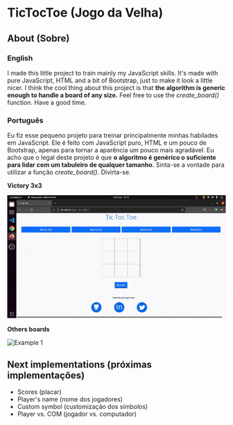 # TicTocToe (Jogo da Velha)

## About (Sobre)

### English
I made this little project to train mainly my JavaScript skills. It's made with pure JavaScript, HTML and a bit of Bootstrap, just to make it look a little nicer. I think the cool thing about this project is that **the algorithm is generic enough to handle a board of any size.** Feel free to use the *create_board()* function. Have a good time.

### Português
Eu fiz esse pequeno projeto para treinar principalmente minhas habilades em JavaScript. Ele é feito com JavaScript puro, HTML e um pouco de Bootstrap, apenas para tornar a aparência um pouco mais agradável. Eu acho que o legal deste projeto é que **o algoritmo é genérico o suficiente para lidar com um tabuleiro de qualquer tamanho.** Sinta-se a vontade para utilizar a função *create_board()*. Divirta-se.

**Victory 3x3**

![Example 1](img/animation1.gif)


**Others boards**

![Example 1](img/animation2.gif)


## Next implementations (próximas implementações)

- Scores (placar)
- Player's name (nome dos jogadores)
- Custom symbol (customização dos símbolos)
- Player vs. COM (jogador vs. computador)